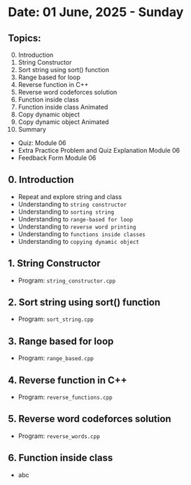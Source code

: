 # Date: 01 June, 2025 - Sunday

## Topics:
0. Introduction
1. String Constructor
2. Sort string using sort() function
3. Range based for loop
4. Reverse function in C++
5. Reverse word codeforces solution
6. Function inside class
7. Function inside class Animated
8. Copy dynamic object
9. Copy dynamic object Animated
10. Summary
- Quiz: Module 06
- Extra Practice Problem and Quiz Explanation Module 06
- Feedback Form Module 06

## 0. Introduction
- Repeat and explore string and class
- Understanding to `string constructor`
- Understanding to `sorting string`
- Understanding to `range-based for loop`
- Understanding to `reverse word printing`
- Understanding to `functions inside classes`
- Understanding to `copying dynamic object`

## 1. String Constructor
- Program: `string_constructor.cpp`

## 2. Sort string using sort() function
- Program: `sort_string.cpp`

## 3. Range based for loop
- Program: `range_based.cpp`

## 4. Reverse function in C++
- Program: `reverse_functions.cpp`

## 5. Reverse word codeforces solution
- Program: `reverse_words.cpp`

## 6. Function inside class
- abc